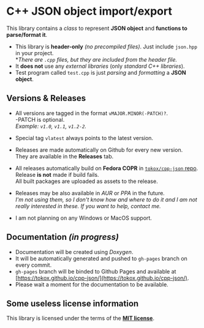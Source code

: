 # C++ JSON object import/export

This library contains a *class* to represent **JSON object** and **functions to parse/format it**.

- This library is **header-only** *(no precompiled files)*. Just include `json.hpp` in your project. \
  \**There are `.cpp` files, but they are included from the header file.*
- It **does not** use any *external libraries* (only *standard C++ libraries*).
- Test program called `test.cpp` is just *parsing* and *formatting* a **JSON object**.

## Versions & Releases

- All versions are tagged in the format `vMAJOR.MINOR(-PATCH)?`. \
  -PATCH is optional. \
  *Example: `v1.0`, `v1.1`, `v1.2-2`.*
- Special tag `vlatest` always points to the latest version.

- Releases are made automatically on Github for every new version. \
  They are available in the **Releases** tab.
- All releases automatically build on **Fedora COPR** in [`tokox/cpp-json` repo](https://copr.fedorainfracloud.org/coprs/tokox/cpp-json/). \
  Release **is not** made if build fails. \
  All built packages are uploaded as assets to the release.
- Releases may be also available in *AUR* or *PPA* in the future. \
  *I'm not using them, so I don't know how and where to do it and I am not really interested in these. If you want to help, contact me.*
- I am not planning on any Windows or MacOS support.

## Documentation *(in progress)*

- Documentation will be created using *Doxygen*.
- It will be automatically generated and pushed to `gh-pages` branch on every commit.
- `gh-pages` branch will be binded to Github Pages and available at [https://tokox.github.io/cpp-json/](https://tokox.github.io/cpp-json/).
- Please wait a moment for the documentation to be available.

## Some useless license information

This library is licensed under the terms of the [**MIT license**](LICENSE.md).
